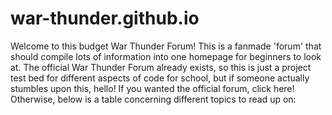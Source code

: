 # war-thunder.github.io

Welcome to this budget War Thunder Forum! This is a fanmade 'forum' that should compile lots of information into one homepage for beginners to look at. The official War Thunder Forum already exists, so this is just a project test bed for different aspects of code for school, but if someone actually stumbles upon this, hello! If you wanted the official forum, click here! Otherwise, below is a table concerning different topics to read up on:
